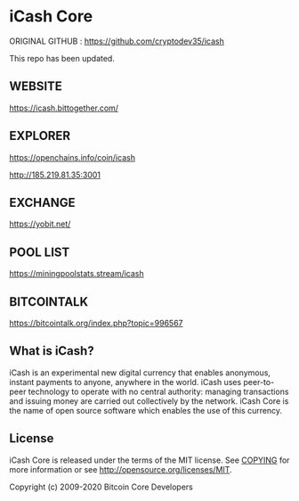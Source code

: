 iCash Core
===============================

ORIGINAL GITHUB : https://github.com/cryptodev35/icash

This repo has been updated.

WEBSITE
----------------

https://icash.bittogether.com/

EXPLORER
----------------

https://openchains.info/coin/icash

http://185.219.81.35:3001

EXCHANGE
----------------

https://yobit.net/

POOL LIST
----------------

https://miningpoolstats.stream/icash

BITCOINTALK
----------------

https://bitcointalk.org/index.php?topic=996567



What is iCash?
----------------

iCash is an experimental new digital currency that enables anonymous, instant
payments to anyone, anywhere in the world. iCash uses peer-to-peer technology
to operate with no central authority: managing transactions and issuing money
are carried out collectively by the network. iCash Core is the name of open
source software which enables the use of this currency.



License
-------

iCash Core is released under the terms of the MIT license. See [COPYING](COPYING) for more
information or see http://opensource.org/licenses/MIT.

Copyright (c) 2009-2020 Bitcoin Core Developers
